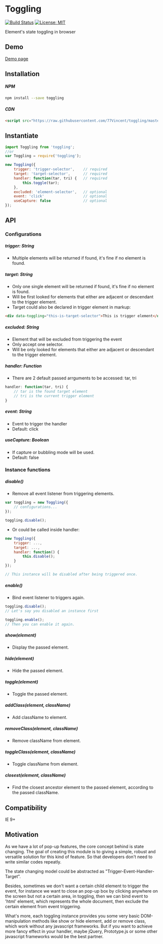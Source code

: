 # Toggling

[![Build Status](https://travis-ci.org/77Vincent/toggling.svg?branch=master)](https://travis-ci.org/77Vincent/toggling)
[![License: MIT](https://img.shields.io/badge/License-MIT-yellow.svg)](https://opensource.org/licenses/MIT)

Element's state toggling in browser

## Demo
<a href="https://77Vincent.github.io/toggling/">Demo page</a>

## Installation
##### NPM

```sh
npm install --save toggling
```

##### CDN

```html
<script src="https://raw.githubusercontent.com/77Vincent/toggling/master/toggling.min.js"></script>
```

## Instantiate

```js
import Toggling from 'toggling';
//or
var Toggling = require('toggling');

new Toggling({
    trigger: 'trigger-selector',    // required
    target: 'target-selector',      // required
    handler: function(tar, tri) {   // required
        this.toggle(tar);
    },
    excluded: 'element-selector',   // optional
    event: 'click'                  // optional
    useCapture: false               // optional
});
```

## API

### Configurations
##### trigger: String
* Multiple elements will be returned if found, it's fine if no element is found.

##### target: String
* Only one single element will be returned if found, it's fine if no element is found.
* Will be first looked for elements that either are adjacent or descendant to the trigger element.
* Target could also be declared in trigger element in markup:

```html
<div data-toggling="this-is-target-selector">This is trigger element</div>
```

##### excluded: String
* Element that will be excluded from triggering the event
* Only accept one selector.
* Will be only looked for elements that either are adjacent or descendant to the trigger element.

##### handler: Function
* There are 2 default passed arrguments to be accessed: tar, tri

```js
handler: function(tar, tri) {
    // tar is the found target element
    // tri is the current trigger element
}
```

##### event: String
* Event to trigger the handler
* Default: click

##### useCapture: Boolean
* If capture or bubbling mode will be used.
* Default: false

### Instance functions
##### disable()
* Remove all event listener from triggering elements.

```js
var toggling = new Toggling({
    // configurations...
});

toggling.disable();
```

* Or could be called inside handler:

```js
new Toggling({
    trigger: ...,
    target: ...,
    handler: function() {
        this.disable();
    }
});

// This instance will be disabled after being triggered once.
```

##### enable()
* Bind event listener to triggers again.

```js
toggling.disable();
// Let's say you disabled an instance first

toggling.enable();
// Then you can enable it again.
```

##### show(element)
* Display the passed element.

##### hide(element)
* Hide the passed element.

##### toggle(element)
* Toggle the passed element.

##### addClass(element, className)
* Add className to element.

##### removeClass(element, className)
* Remove className from element.

##### toggleClass(element, className)
* Toggle className from element.

##### closest(element, className)
* Find the closest ancestor element to the passed element, according to the passed className.

## Compatibility
IE 9+

## Motivation
As we have a lot of pop-up features, the core concept behind is state changing. The goal of creating this module is to giving a simple, robust and versatile solution for this kind of feature. So that developers don't need to write similar codes repeatly.

The state changing model could be abstracted as "Trigger-Event-Handler-Target".

Besides, sometimes we don't want a certain child element to trigger the event, for instance we want to close an pop-up box by clicking anywhere on the screen but not a certain area, in toggling, then we can bind event to 'html' element, which represents the whole document, then exclude the certain element from event triggering.

What's more, each toggling instance provides you some very basic DOM-manipulation methods like show or hide element, add or remove class, which work without any javascript frameworks. But if you want to achieve more fancy effect in your handler, maybe jQuery, Prototype.js or some other javascript frameworks would be the best partner.
